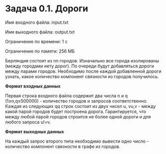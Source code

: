 # Задача 0.1. Дороги

Имя входного файла: input.txt

Имя выходного файла: output.txt

Ограничение по времени: 1 с

Ограничение по памяти: 256 МБ

Берляндия состоит из nn городов. Изначально все города изолированы (между городами нету дорог).
По очереди будут добавляться дороги между парами городов. Необходимо после каждой добавленной дороги узнать, какое количество компонент связности из городов получилось.

**Формат входных данных**

Первая строка входного файла содержит два числа n и q (1≤n,q≤500000) - количество городов и запросов соответственно.
Каждая из следующих qq строк состоит из двух чисел u, vu,v - между какой парой городов будет построена дорога. Гарантируется, что между любой парой городов строится
не более одной дороги и для любого запроса u!=v.

**Формат выходных данных**

На каждый запрос второго типа необходимо вывести одно число - количество компонент связности в графе из городов.

